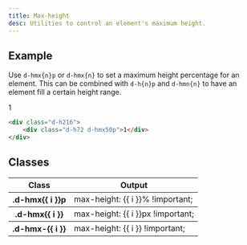 ```yaml
---
title: Max-height
desc: Utilities to control an element's maximum height.
---
```


## Example

Use `d-hmx{n}p` or `d-hmx{n}` to set a maximum height percentage for an element. This can be combined with `d-h{n}p` and `d-hmn{n}` to have an element fill a certain height range.

<code-well-header class="d-d-flex d-jc-center d-p24 d-bgc-purple-100 d-bgo50 d-w100p d-hmx216" custom>
  <div class="d-fl-center d-py16 d-px8 d-w100p d-h72 d-hmx100p d-bgc-purple-300 d-bar4 d-fs-300 d-fw-bold d-ta-center">1</div>
</code-well-header>

```html
<div class="d-h216">
    <div class="d-h72 d-hmx50p">1</div>
</div>
```

<script setup>
  import { percentage, fixed, other } from '@data/width-height.json';
</script>

## Classes

<div class="d-h464 d-of-y-scroll d-bb d-bc-black-200">
  <table class="d-table dialtone-doc-table">
    <thead>
      <tr>
        <th scope="col" class="d-w30p">Class</th>
        <th scope="col">Output</th>
      </tr>
    </thead>
    <tbody>
      <tr v-for="i in percentage">
        <th scope="row" class="d-ff-mono d-fc-purple-400 d-fw-normal d-fs-100">.d-hmx{{ i }}p</th>
        <td class="d-ff-mono d-fs-100">max-height: {{ i }}% !important;</td>
      </tr>
    </tbody>
    <tbody>
      <tr v-for="i in fixed">
        <th scope="row" class="d-ff-mono d-fc-purple-400 d-fw-normal d-fs-100">.d-hmx{{ i }}</th>
        <td class="d-ff-mono d-fs-100">max-height: {{ i }}px !important;</td>
      </tr>
    </tbody>
    <tbody>
      <tr v-for="i in other">
        <th scope="row" class="d-ff-mono d-fc-purple-400 d-fw-normal d-fs-100">.d-hmx-{{ i }}</th>
        <td class="d-ff-mono d-fs-100">max-height: {{ i }} !important;</td>
      </tr>
    </tbody>
  </table>
</div>
